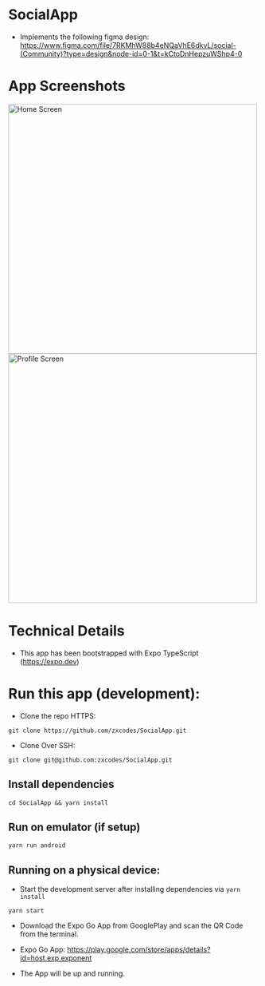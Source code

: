 # SocialApp

- Implements the following figma design:
  https://www.figma.com/file/7RKMhW88b4eNQaVhE6dkvL/social-(Community)?type=design&node-id=0-1&t=kCtoDnHepzuWShp4-0


# App Screenshots
<img src="https://github.com/zxcodes/SocialApp/assets/44538497/ca0be1f5-a94d-45c0-ab71-c5eca7b6cbee" height="500" alt="Home Screen"/>
<img src="https://github.com/zxcodes/SocialApp/assets/44538497/8b84c072-80f8-42cb-b0c2-d0ec8de0aa38" height="500" alt="Profile Screen" />

# Technical Details

- This app has been bootstrapped with Expo TypeScript (https://expo.dev)

# Run this app (development):

- Clone the repo HTTPS:

```
git clone https://github.com/zxcodes/SocialApp.git
```

- Clone Over SSH:

```
git clone git@github.com:zxcodes/SocialApp.git
```

## Install dependencies

```
cd SocialApp && yarn install
```

## Run on emulator (if setup)

```
yarn run android
```

## Running on a physical device:

- Start the development server after installing dependencies via `yarn install`

```
yarn start
```

- Download the Expo Go App from GooglePlay and scan the QR Code from the terminal.

- Expo Go App: https://play.google.com/store/apps/details?id=host.exp.exponent

- The App will be up and running.
